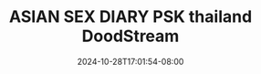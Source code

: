 --- 
title: "ASIAN SEX DIARY PSK thailand  DoodStream"
description: "video bokep ASIAN SEX DIARY PSK thailand  DoodStream     terbaru"
date: 2024-10-28T17:01:54-08:00
file_code: "yj31m23bvosi"
draft: false
cover: "vd0crpf89ky07n3v.jpg"
tags: ["ASIAN", "SEX", "DIARY", "PSK", "thailand", "DoodStream", "bokep-indo", "bokep-viral", "bokep-ig"]
length: 3261
fld_id: "1483175"
foldername: "Asian s3x diary Thailand"
categories: ["Asian s3x diary Thailand"]
views: 0
---